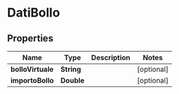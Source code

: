 

# DatiBollo


## Properties

| Name | Type | Description | Notes |
|------------ | ------------- | ------------- | -------------|
|**bolloVirtuale** | **String** |  |  [optional] |
|**importoBollo** | **Double** |  |  [optional] |



